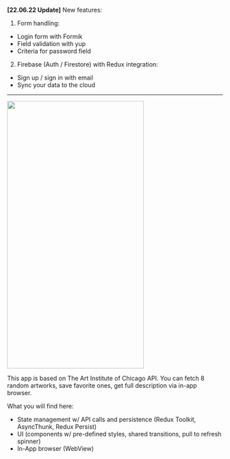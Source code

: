 **[22.06.22 Update]**
New features:
1. Form handling:
  - Login form with Formik
  - Field validation with yup
  - Criteria for password field
2. Firebase (Auth / Firestore) with Redux integration:
  - Sign up / sign in with email
  - Sync your data to the cloud

---

<img src="[https://your-image-url.type](https://user-images.githubusercontent.com/47810008/175025731-1f872240-9096-41f8-be52-0bb281aef1e0.gif)" width="319" height="624">

This app is based on The Art Institute of Chicago API. You can fetch 8 random artworks, save favorite ones, get full description via in-app browser.

What you will find here:
- State management w/ API calls and persistence (Redux Toolkit, AsyncThunk, Redux Persist)
- UI (components w/ pre-defined styles, shared transitions, pull to refresh spinner)
- In-App browser (WebView)




